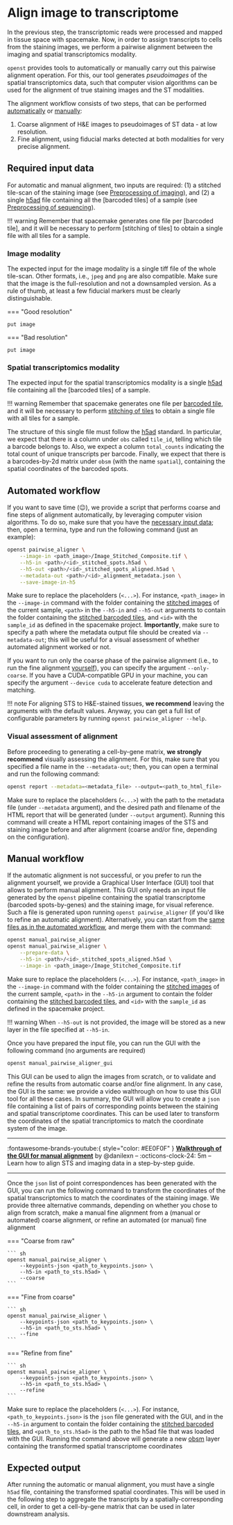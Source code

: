 # Align image to transcriptome
In the previous step, the transcriptomic reads were processed and mapped in tissue space with spacemake.
Now, in order to assign transcripts to cells from the staining images, we perform a pairwise alignment 
between the imaging and spatial transcriptomics modality.

`openst` provides tools to automatically or manually carry out this pairwise alignment operation. For this,
our tool generates *pseudoimages* of the spatial transcriptomics data, such that computer vision algorithms
can be used for the alignment of true staining images and the ST modalities.

The alignment workflow consists of two steps, that can be performed [automatically] or [manually]:

1. Coarse alignment of H&E images to pseudoimages of ST data - at low resolution.
2. Fine alignment, using fiducial marks detected at both modalities for very precise alignment.

[automatically]: #automated-workflow
[manually]: #manual-workflow

## Required input data
For automatic and manual alignment, two inputs are required: (1) a stitched tile-scan of 
the staining image (see [Preprocessing of imaging](preprocessing_imaging.md)), and (2) a
single [h5ad] file containing all the [barcoded tiles] of a sample 
(see [Preprocessing of sequencing](preprocessing_sequencing.md)). 

!!! warning
    Remember that spacemake generates one file per [barcoded tile], 
    and it will be necessary to perform [stitching of tiles] to
    obtain a single file with all tiles for a sample.

### Image modality
The expected input for the image modality is a single tiff file of the whole tile-scan.
Other formats, i.e., `jpeg` and `png` are also compatible. Make sure that the image is the full-resolution
and not a downsampled version. As a rule of thumb, at least a few fiducial markers must be clearly distinguishable.

=== "Good resolution"

    put image

=== "Bad resolution"

    put image

### Spatial transcriptomics modality
The expected input for the spatial transcriptomics modality is a single [h5ad] file containing all
the [barcoded tiles] of a sample. 

!!! warning
    Remember that spacemake generates one file per [barcoded tile](preprocessing_sequencing.md#flow-cell-related-terms), and it will be necessary to perform
    [stitching of tiles](preprocessing_sequencing.md#global-spatial-coordinates-tile-stitching) to obtain a single file with all tiles for a sample.

The structure of this single file must follow the [h5ad] standard. In particular, we expect that there is a
column under `obs` called `tile_id`, telling which tile a barcode belongs to. Also, we expect a column 
`total_counts` indicating the total count of unique transcripts per barcode. Finally, we expect that there is
a barcodes-by-2d matrix under `obsm` (with the name `spatial`), containing the spatial coordinates of the barcoded
spots.

[h5ad]: https://anndata.readthedocs.io/en/latest/fileformat-prose.html

## Automated workflow
If you want to save time (😉), we provide a script that performs coarse and fine steps of alignment 
automatically, by leveraging computer vision algorithms. To do so, make sure that you have the [necessary
input data](#required-input-data); then, open a termina, type and run the following command (just an example):

```bash
openst pairwise_aligner \
    --image-in <path_image>/Image_Stitched_Composite.tif \
    --h5-in <path>/<id>_stitched_spots.h5ad \
    --h5-out <path>/<id>_stitched_spots_aligned.h5ad \
    --metadata-out <path>/<id>_alignment_metadata.json \
    --save-image-in-h5
```

Make sure to replace the placeholders (`<...>`). For instance, `<path_image>` in the `--image-in` command 
with the folder containing the [stitched images](preprocessing_imaging.md) of the current sample, 
`<path>` in the `--h5-in` and `--h5-out` arguments  to contain the folder containing the 
[stitched barcoded tiles](preprocessing_sequencing.md), and `<id>` with the `sample_id` as 
defined in the spacemake project. **Importantly**, make sure to specify a path where the metadata output file 
should be created via `--metadata-out`; this will be useful for a visual assessment of whether
automated alignment worked or not.

If you want to run only the coarse phase of the pairwise alignment (i.e., to run the fine
alignment [yourself](#manual-workflow)), you can specify the argument `--only-coarse`. If you have a CUDA-compatible
GPU in your machine, you can specify the argument `--device cuda` to accelerate feature detection and matching. 

!!! note
    For aligning STS to H&E-stained tissues, **we recommend** leaving the arguments with the default values. 
    Anyway, you can get a full list of configurable parameters by running `openst pairwise_aligner --help`.

### Visual assessment of alignment
Before proceeding to generating a cell-by-gene matrix, **we strongly recommend** visually assessing the alignment.
For this, make sure that you specified a file name in the `--metadata-out`; then, you can open a terminal and run
the following command:

```sh
openst report --metadata=<metadata_file> --output=<path_to_html_file>
```

Make sure to replace the placeholders (`<...>`) with the path to the metadata file (under `--metadata` argument), and
the desired path and filename of the HTML report that will be generated (under `--output` argument). Running this command
will create a HTML report containing images of the STS and staining image before and after alignment (coarse and/or fine,
depending on the configuration).

## Manual workflow
If the automatic alignment is not successful, or you prefer to run the alignment yourself, we provide a
Graphical User Interface (GUI) tool that allows to perform manual alignment. This GUI only needs an input file
generated by the `openst` pipeline containing the spatial transcriptome (barcoded spots-by-genes) and the staining
image, for visual reference. Such a file is generated upon running `openst pairwise_aligner` (if you'd like to
refine an automatic alignment). Alternatively, you can start from the [same files as in the automated workflow](#required-input-data),
and merge them with the command:

```sh
openst manual_pairwise_aligner 
openst manual_pairwise_aligner \
    --prepare-data \
    --h5-in <path>/<id>_stitched_spots_aligned.h5ad \
    --image-in <path_image>/Image_Stitched_Composite.tif
```

Make sure to replace the placeholders (`<...>`). For instance, `<path_image>` in the `--image-in` command 
with the folder containing the [stitched images](preprocessing_imaging.md) of the current sample, 
`<path>` in the `--h5-in` argument to contain the folder containing the 
[stitched barcoded tiles](preprocessing_sequencing.md), and `<id>` with the `sample_id` as 
defined in the spacemake project. 

!!! warning
    When `--h5-out` is not provided, the image will be stored as a new layer in the
    file specified at `--h5-in`.

Once you have prepared the input file, you can run the GUI with the following command (no arguments are required)

```sh
openst manual_pairwise_aligner_gui
```

This GUI can be used to align the images from scratch, or to validate and refine the results from
automatic coarse and/or fine alignment. In any case, the GUI is the same: we provide a video walthrough
on how to use this GUI tool for all these cases. In summary, the GUI will allow you to create a `json` file
containing a list of pairs of corresponding points between the staining and spatial transcriptome coordinates.
This can be used later to transform the coordinates of the spatial trancriptomics to match the coordinate system of the image.

---

:fontawesome-brands-youtube:{ style="color: #EE0F0F" }
__[Walkthrough of the GUI for manual alignment]__ by @danilexn – :octicons-clock-24:
5m – Learn how to align STS and imaging data in a step-by-step guide.

  [Walkthrough of the GUI for manual alignment]: https://www.youtube.com

---

Once the `json` list of point correspondences has been generated with the GUI, you can run the following command to transform
the coordinates of the spatial transcriptomics to match the coordinates of the staining image. We provide three alternative commands,
depending on whether you chose to align from scratch, make a manual fine alignment from a (manual or automated) coarse alignment, 
or refine an automated (or manual) fine alignment

=== "Coarse from raw"

    ``` sh
    openst manual_pairwise_aligner \
        --keypoints-json <path_to_keypoints.json> \
        --h5-in <path_to_sts.h5ad> \
        --coarse
    ```

=== "Fine from coarse"

    ``` sh
    openst manual_pairwise_aligner \
        --keypoints-json <path_to_keypoints.json> \
        --h5-in <path_to_sts.h5ad> \
        --fine
    ```

=== "Refine from fine"

    ``` sh
    openst manual_pairwise_aligner \
        --keypoints-json <path_to_keypoints.json> \
        --h5-in <path_to_sts.h5ad> \
        --refine
    ```

Make sure to replace the placeholders (`<...>`). For instance,
`<path_to_keypoints.json>` is the `json` file generated with the GUI, and  in the `--h5-in` argument to contain the folder containing the 
[stitched barcoded tiles](preprocessing_sequencing.md), and `<path_to_sts.h5ad>` is the path to the h5ad file that was loaded
with the GUI. Running the command above will generate a new [obsm] layer containing the transformed spatial transcriptome coordinates

[obsm]: https://anndata.readthedocs.io/en/latest/generated/anndata.AnnData.obsm.html

## Expected output
After running the automatic or manual alignment, you must have a single `h5ad` file, containing the transformed spatial coordinates.
This will be used in the following step to aggregate the transcripts by a spatially-corresponding cell, in order to get a cell-by-gene
matrix that can be used in later downstream analysis.